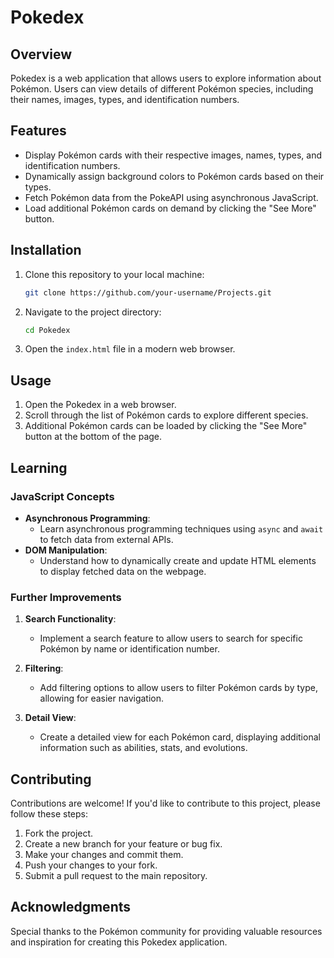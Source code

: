 # Pokedex

## Overview

Pokedex is a web application that allows users to explore information about Pokémon. Users can view details of different Pokémon species, including their names, images, types, and identification numbers.

## Features

- Display Pokémon cards with their respective images, names, types, and identification numbers.
- Dynamically assign background colors to Pokémon cards based on their types.
- Fetch Pokémon data from the PokeAPI using asynchronous JavaScript.
- Load additional Pokémon cards on demand by clicking the "See More" button.

## Installation

1. Clone this repository to your local machine:

   ```bash
   git clone https://github.com/your-username/Projects.git
   ```

2. Navigate to the project directory:

   ```bash
   cd Pokedex
   ```

3. Open the `index.html` file in a modern web browser.

## Usage

1. Open the Pokedex in a web browser.
2. Scroll through the list of Pokémon cards to explore different species.
3. Additional Pokémon cards can be loaded by clicking the "See More" button at the bottom of the page.

## Learning

### JavaScript Concepts

- **Asynchronous Programming**:
  - Learn asynchronous programming techniques using `async` and `await` to fetch data from external APIs.
- **DOM Manipulation**:
  - Understand how to dynamically create and update HTML elements to display fetched data on the webpage.

### Further Improvements

1. **Search Functionality**:

   - Implement a search feature to allow users to search for specific Pokémon by name or identification number.

2. **Filtering**:

   - Add filtering options to allow users to filter Pokémon cards by type, allowing for easier navigation.

3. **Detail View**:
   - Create a detailed view for each Pokémon card, displaying additional information such as abilities, stats, and evolutions.

## Contributing

Contributions are welcome! If you'd like to contribute to this project, please follow these steps:

1. Fork the project.
2. Create a new branch for your feature or bug fix.
3. Make your changes and commit them.
4. Push your changes to your fork.
5. Submit a pull request to the main repository.

## Acknowledgments

Special thanks to the Pokémon community for providing valuable resources and inspiration for creating this Pokedex application.
